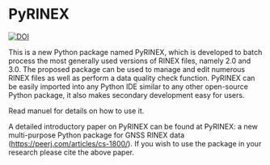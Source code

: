 # PyRINEX
[![DOI](https://zenodo.org/badge/718226106.svg)](https://zenodo.org/doi/10.5281/zenodo.10140408)

This is a new Python package named PyRINEX, which is developed to batch process the most generally used versions of RINEX files, namely 2.0 and 3.0. The proposed package can be used to manage and edit numerous RINEX files as well as perform a data quality check function. PyRINEX can be easily imported into any Python IDE similar to any other open-source Python package, it also makes secondary development easy for users.<br>

Read manuel for details on how to use it.

A detailed introductory paper on PyRINEX can be found at PyRINEX: a new multi-purpose Python package for GNSS RINEX data (https://peerj.com/articles/cs-1800/). If you wish to use the package in your research please cite the above paper.
